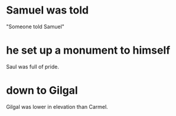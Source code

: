 # Samuel was told

"Someone told Samuel"

# he set up a monument to himself

Saul was full of pride.

# down to Gilgal

Gilgal was lower in elevation than Carmel.

